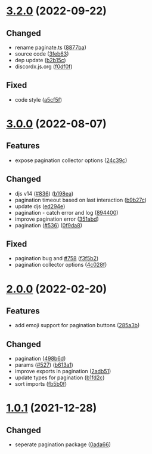 # [3.2.0](https://github.com/discordx-ts/discordx/releases/tag/pagination-3.2.0) (2022-09-22)

## Changed

- rename paginate.ts ([8877ba](https://github.com/discordx-ts/discordx/commit/8877ba8121494d7b4b8a188258b3813836b003a7))
- source code ([3feb63](https://github.com/discordx-ts/discordx/commit/3feb63fe2ceacaee3903460a4ea3615eb5b12b84))
- dep update ([b2b15c](https://github.com/discordx-ts/discordx/commit/b2b15c595b608e7774bf3b4bf682a1e6bc7eee5e))
- discordx.js.org ([f0df0f](https://github.com/discordx-ts/discordx/commit/f0df0f15fd8335ea22a58a5204e3ddf02d831198))

## Fixed

- code style ([a5cf5f](https://github.com/discordx-ts/discordx/commit/a5cf5fc9539b36d61582b48a21e71339372bcc06))

# [3.0.0](https://github.com/discordx-ts/discordx/releases/tag/pagination-3.0.0) (2022-08-07)

## Features

- expose pagination collector options ([24c39c](https://github.com/discordx-ts/discordx/commit/24c39c24f92f7f253b40bf56003ee41898a4ed42))

## Changed

- djs v14 ([#836](https://github.com/discordx-ts/discordx/issues/836)) ([b198ea](https://github.com/discordx-ts/discordx/commit/b198ea53ee7a64a8c5e5a1fb19c23a27a4734de6))
- pagination timeout based on last interaction ([b9b27c](https://github.com/discordx-ts/discordx/commit/b9b27c973eda33417e83b208bca5812ba5fb4791))
- update djs ([ed294e](https://github.com/discordx-ts/discordx/commit/ed294e3e588ac2c5095011bc2760f463da426265))
- pagination - catch error and log ([894400](https://github.com/discordx-ts/discordx/commit/8944002b6701280f9e9cfc999d48cf4855fa45a9))
- improve pagination error ([351abd](https://github.com/discordx-ts/discordx/commit/351abd4b1a20858950542cb1fcb78094a98420a6))
- pagination ([#536](https://github.com/discordx-ts/discordx/issues/536)) ([0f9da8](https://github.com/discordx-ts/discordx/commit/0f9da8e3d57e220e089a48ccbc3f6b0989a5c754))

## Fixed

- pagination bug and [#758](https://github.com/discordx-ts/discordx/issues/758) ([f3f5b2](https://github.com/discordx-ts/discordx/commit/f3f5b284cc5836b4eb024f8100a3662a4b42ae07))
- pagination collector options ([4c028f](https://github.com/discordx-ts/discordx/commit/4c028f7e81e42a49ffdfb0521aa91de562565ec9))

# [2.0.0](https://github.com/discordx-ts/discordx/releases/tag/pagination-2.0.0) (2022-02-20)

## Features

- add emoji support for pagination buttons ([285a3b](https://github.com/discordx-ts/discordx/commit/285a3bedbb647bbd39579cf7484f166578513b1b))

## Changed

- pagination ([498b6d](https://github.com/discordx-ts/discordx/commit/498b6dbf6cc7fc2c7666bacde43b12f98bd0e1c8))
- params ([#527](https://github.com/discordx-ts/discordx/issues/527)) ([b613a1](https://github.com/discordx-ts/discordx/commit/b613a1dc806cefb272e8f0ae19f82d7dc137ab9e))
- improve exports in pagination ([2adb51](https://github.com/discordx-ts/discordx/commit/2adb5183f28c97ba2f1d0a6665aeb373dd877380))
- update types for pagination ([b1fd2c](https://github.com/discordx-ts/discordx/commit/b1fd2c1d2cf7b699ac257096565e164401a6edff))
- sort imports ([fb5b0f](https://github.com/discordx-ts/discordx/commit/fb5b0f82661313a4e9e6638db71670a7fb524ac2))

# [1.0.1](https://github.com/discordx-ts/discordx/releases/tag/pagination-1.0.1) (2021-12-28)

## Changed

- seperate pagination package ([0ada66](https://github.com/discordx-ts/discordx/commit/0ada665c21ce59b25ad28ed12e44fd44ebb45a45))
